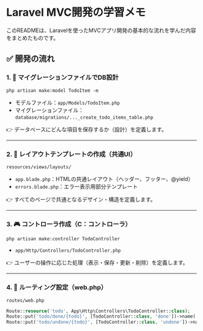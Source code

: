 # Laravel MVC開発の学習メモ

このREADMEは、Laravelを使ったMVCアプリ開発の基本的な流れを学んだ内容をまとめたものです。

## ✅ 開発の流れ

### 1. 🧱 マイグレーションファイルでDB設計
`php artisan make:model TodoItem -m`

- モデルファイル：`app/Models/TodoItem.php`
- マイグレーションファイル：`database/migrations/..._create_todo_items_table.php`

👉 データベースにどんな項目を保存するか（設計）を定義します。

---

### 2. 🎨 レイアウトテンプレートの作成（共通UI）

`resources/views/layouts/`

- `app.blade.php`：HTMLの共通レイアウト（ヘッダー、フッター、@yield）
- `errors.blade.php`：エラー表示用部分テンプレート

👉 すべてのページで共通となるデザイン・構造を定義します。

---

### 3. 🎮 コントローラ作成（C：コントローラ）

`php artisan make:controller TodoController`

- `app/Http/Controllers/TodoController.php`

👉 ユーザーの操作に応じた処理（表示・保存・更新・削除）を定義します。

---

### 4. 🔗 ルーティング設定（web.php）

`routes/web.php`

```php
Route::resource('todo', App\Http\Controllers\TodoController::class);
Route::put('todo/done/{todo}', [TodoController::class, 'done'])->name('todo.done');
Route::put('todo/undone/{todo}', [TodoController::class, 'undone'])->name('todo.undone');
